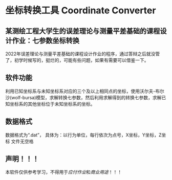 # 坐标转换工具 Coordinate Converter
## 某测绘工程大学生的误差理论与测量平差基础的课程设计作业：七参数坐标转换
2022年误差理论与测量平差基础的课程设计作业的程序，通过答辩之后就没管了，初学时候写的，挺烂的，可能有些问题，如果有需要可以借鉴一下。
## 软件功能
利用已知坐标系与未知坐标系对应的三个及以上相同点的坐标，使用沃尔夫-布尔沙(wolf-bursa)模型，求解转换七参数，然后利用求解得到的转换七参数，求解已知坐标系的其他坐标位于未知坐标系的坐标。
## 数据格式
数据格式为“.dat”，
具体为：以行为单位，每行依次为点号，X坐标，Y坐标，Z坐标
文件无空格
## 声明！！！
本软件仅供参考学习，不得用于*应付作业*和*商业用途*！！！
